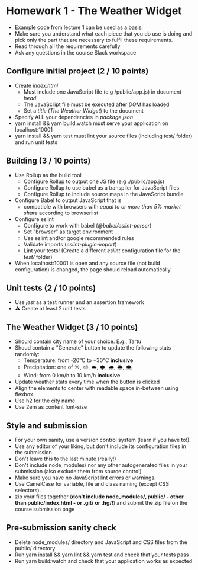 # Homework 1 - The Weather Widget

* Example code from lecture 1 can be used as a basis.
* Make sure you understand what each piece that you do use is doing and pick
  only the part that are necessary to fulfil these requirements.
* Read through all the requirements carefully
* Ask any questions in the course Slack workspace

## Configure initial project (2 / 10 points)

* Create *index.html* 
  * Must include one JavaScript file (e.g /public/app.js) in document *head*
  * The JavaScript file must be executed after *DOM* has loaded
  * Set a *title* (_The Weather Widget_) to the document
* Specify ALL your dependencies in *package.json*
* yarn install && yarn build:watch must serve your application on localhost:10001
* yarn install && yarn test must lint your source files (including test/ folder) and run unit tests

## Building (3 / 10 points)

* Use Rollup as the build tool
  * Configure Rollup to output one JS file (e.g ./public/app.js)
  * Configure Rollup to use babel as a transpiler for JavaScript files
  * Configure Rollup to include source maps in the JavaScript bundle
* Configure Babel to output JavaScript that is
  * compatible with browsers with *equal to or more than 5% market share* according to browserlist
* Configure eslint
  * Configure to work with babel (_@babel/eslint-parser_)
  * Set "browser" as target environment
  * Use eslint and/or google recommended rules
  * Validate imports (_eslint-plugin-import_)
  * Lint your tests! (Create a different _eslint_ configuration file for the _test/_ folder)
* When localhost:10001 is open and any source file (not build configuration) is changed, the page should reload automatically.

## Unit tests (2 / 10 points)

* Use _jest_ as a test runner and an assertion framework
* ⚠️ Create at least 2 unit tests

## The Weather Widget (3 / 10 points)

* Should contain city name of your choice. E.g., Tartu
* Shoud contain a "Generate" button to update the following stats randomly:
  * Temperature: from -20°C to +30°C **inclusive**
  * Precipitation: one of ☀️, ⛅️, ☁️, 🌩️, 🌧️, 🌦️, 🌨️
  * Wind: from 0 km/h to 10 km/h **inclusive**
* Update weather stats every time when the button is clicked
* Align the elements to center with readable space in-between using flexbox
* Use h2 for the city name
* Use 2em as content font-size

## Style and submission

* For your own sanity, use a version control system (learn if you have to!).
* Use any editor of your liking, but don't include its configuration files in the submission
* Don't leave this to the last minute (really!)
* Don't include node_modules/ nor any other autogenerated files in your submission (also exclude them from source control)
* Make sure you have no JavaScript lint errors or warnings.
* Use CamelCase for variable, file and class naming (except CSS selectors).
* zip your files together (**don't include node_modules/, public/ - other than
  public/index.html - or .git/ or .hg/!**) and submit the zip file on the
  course submission page

## Pre-submission sanity check

* Delete node_modules/ directory and JavaScript and CSS files from the public/ directory
* Run yarn install && yarn lint && yarn test and check that your tests pass
* Run yarn build:watch and check that your application works as expected